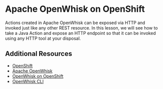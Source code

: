 # Apache OpenWhisk on OpenShift

Actions created in Apache OpenWhisk can be exposed via HTTP and invoked just like any other REST resource.  In this lesson, we will see how to take a Java Action and expose an HTTP endpoint so that it can be invoked using any HTTP tool at your disposal.

## Additional Resources

* [OpenShift](https://www.openshift.com/)
* [Apache OpenWhisk](https://openwhisk.apache.org/)
* [OpenWhisk on OpenShift](https://github.com/projectodd/openwhisk-openshift)
* [OpenWhisk CLI](https://github.com/apache/incubator-openwhisk-cli)
